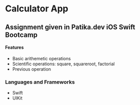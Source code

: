 # Calculator App

## Assignment given in Patika.dev iOS Swift Bootcamp

#### Features

- Basic arithemetic operations
- Scientific operations: square, squareroot, factorial
- Previous operation

### Languages and Frameworks

- Swift
- UIKit
